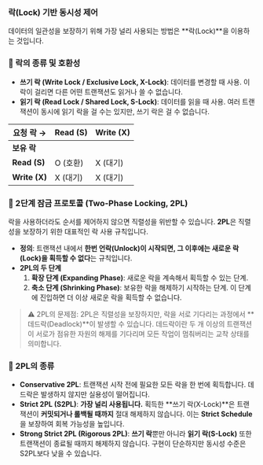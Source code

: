 ### **락(Lock) 기반 동시성 제어**

데이터의 일관성을 보장하기 위해 가장 널리 사용되는 방법은 **락(Lock)**을 이용하는 것입니다.

### **📍 락의 종류 및 호환성**

- **쓰기 락 (Write Lock / Exclusive Lock, X-Lock)**: 데이터를 변경할 때 사용. 이 락이 걸리면 다른 어떤 트랜잭션도 읽거나 쓸 수 없습니다.
- **읽기 락 (Read Lock / Shared Lock, S-Lock)**: 데이터를 읽을 때 사용. 여러 트랜잭션이 동시에 읽기 락을 걸 수는 있지만, 쓰기 락은 걸 수 없습니다.

| **요청 락 →** | **Read (S)** | **Write (X)** |
| ------------- | ------------ | ------------- |
| **보유 락**   |              |               |
| **Read (S)**  | O (호환)     | X (대기)      |
| **Write (X)** | X (대기)     | X (대기)      |

### **📍 2단계 잠금 프로토콜 (Two-Phase Locking, 2PL)**

락을 사용하더라도 순서를 제어하지 않으면 직렬성을 위반할 수 있습니다. **2PL**은 직렬성을 보장하기 위한 대표적인 락 사용 규칙입니다.

- **정의**: 트랜잭션 내에서 **한번 언락(Unlock)이 시작되면, 그 이후에는 새로운 락(Lock)을 획득할 수 없다**는 규칙입니다.
- **2PL의 두 단계**
  1. **확장 단계 (Expanding Phase)**: 새로운 락을 계속해서 획득할 수 있는 단계.
  2. **축소 단계 (Shrinking Phase)**: 보유한 락을 해제하기 시작하는 단계. 이 단계에 진입하면 더 이상 새로운 락을 획득할 수 없습니다.

> ⚠️ 2PL의 문제점: 2PL은 직렬성을 보장하지만, 락을 서로 기다리는 과정에서 **데드락(Deadlock)**이 발생할 수 있습니다. 데드락이란 두 개 이상의 트랜잭션이 서로가 점유한 자원의 해제를 기다리며 모든 작업이 멈춰버리는 교착 상태를 의미합니다.

### **📍 2PL의 종류**

- **Conservative 2PL**: 트랜잭션 시작 전에 필요한 모든 락을 한 번에 획득합니다. 데드락은 발생하지 않지만 실용성이 떨어집니다.
- **Strict 2PL (S2PL)**: **가장 널리 사용됩니다.** 획득한 **쓰기 락(X-Lock)**은 트랜잭션이 **커밋되거나 롤백될 때까지** 절대 해제하지 않습니다. 이는 **Strict Schedule**을 보장하여 회복 가능성을 높입니다.
- **Strong Strict 2PL (Rigorous 2PL)**: **쓰기 락**뿐만 아니라 **읽기 락(S-Lock)** 또한 트랜잭션이 종료될 때까지 해제하지 않습니다. 구현이 단순하지만 동시성 수준은 S2PL보다 낮을 수 있습니다.

